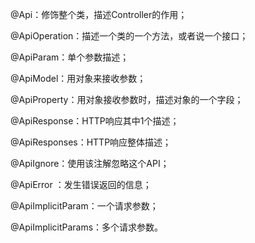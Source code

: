 @Api：修饰整个类，描述Controller的作用；

@ApiOperation：描述一个类的一个方法，或者说一个接口；

@ApiParam：单个参数描述；

@ApiModel：用对象来接收参数；

@ApiProperty：用对象接收参数时，描述对象的一个字段；

@ApiResponse：HTTP响应其中1个描述；

@ApiResponses：HTTP响应整体描述；

@ApiIgnore：使用该注解忽略这个API；

@ApiError ：发生错误返回的信息；

@ApiImplicitParam：一个请求参数；

@ApiImplicitParams：多个请求参数。